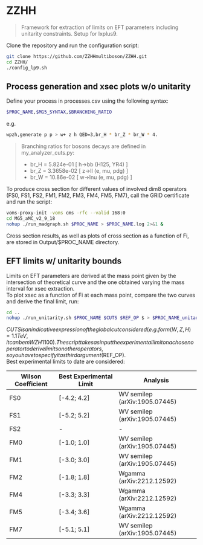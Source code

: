 # ZZHH

> Framework for extraction of limits on EFT parameters including unitarity constraints. Setup for lxplus9.

Clone the repository and run the configuration script:

```bash
git clone https://github.com/ZZHHmultiboson/ZZHH.git
cd ZZHH/
./config_lp9.sh
```

## Process generation and xsec plots w/o unitarity

Define your process in processes.csv using the following syntax:

```bash
$PROC_NAME,$MG5_SYNTAX,$BRANCHING_RATIO
```
e.g.

```bash
wpzh,generate p p > w+ z h QED=3,br_H * br_Z * br_W * 4.
```
> Branching ratios for bosons decays are defined in my_analyzer_cuts.py:
> * br_H = 5.824e-01 [ h->bb (H125, YR4) ]  
> * br_Z = 3.3658e-02 [ z->ll (e, mu, pdg) ]  
> * br_W = 10.86e-02 [ w->lnu (e, mu, pdg) ]  

To produce cross section for different values of involved dim8 operators (FS0, FS1, FS2, FM1, FM2, FM3, FM4, FM5, FM7), call the GRID certificate and run the script:

```bash
voms-proxy-init -voms cms -rfc --valid 168:0
cd MG5_aMC_v2_9_18
nohup ./run_madgraph.sh $PROC_NAME > $PROC_NAME.log 2>&1 &
```
Cross section results, as well as plots of cross section as a function of Fi, are stored in Output/$PROC_NAME directory.

## EFT limits w/ unitarity bounds

Limits on EFT parameters are derived at the mass point given by the intersection of theoretical curve and the one obtained varying the mass interval for xsec extraction.  
To plot xsec as a function of Fi at each mass point, compare the two curves and derive the final limit, run:

```bash
cd ..
nohup ./run_unitarity.sh $PROC_NAME $CUTS $REF_OP $ > $PROC_NAME_unitarity.log 2>&1 &
```

$CUTS is an indicative expression of the global cut considered (e.g. for m(W,Z,H)=1.1 TeV, it can be mWZH1100).  The script takes as input the experimental limit on a chosen operator to derive limits on other operators, so you have to specify it as third argument ($REF_OP).  
Best experimental limits to date are considered:

| Wilson Coefficient | Best Experimental Limit | Analysis                       |
|--------------------|-------------------------|--------------------------------|
| FS0                | [-4.2; 4.2]             | WV semilep (arXiv:1905.07445)  |
| FS1                | [-5.2; 5.2]             | WV semilep (arXiv:1905.07445)  |
| FS2                | -                       | -                              |
| FM0                | [-1.0; 1.0]             | WV semilep (arXiv:1905.07445)  |
| FM1                | [-3.0; 3.0]             | WV semilep (arXiv:1905.07445)  |
| FM2                | [-1.8; 1.8]             | Wgamma (arXiv:2212.12592)      |
| FM4                | [-3.3; 3.3]             | Wgamma (arXiv:2212.12592)      |
| FM5                | [-3.4; 3.6]             | Wgamma (arXiv:2212.12592)      |
| FM7                | [-5.1; 5.1]             | WV semilep (arXiv:1905.07445)  |
